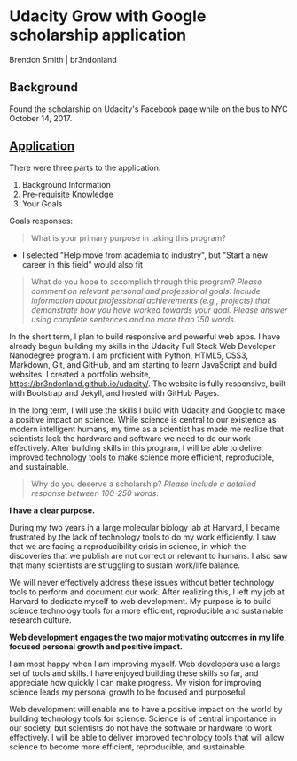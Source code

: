 # Udacity Grow with Google scholarship application

Brendon Smith | br3ndonland


## Background

Found the scholarship on Udacity's Facebook page while on the bus to NYC October 14, 2017.


## [Application](https://admissions.udacity.com/apply/grow-with-google-scholarships)

There were three parts to the application:

1. Background Information
2. Pre-requisite Knowledge
3. Your Goals

Goals responses:

> What is your primary purpose in taking this program?

* I selected "Help move from academia to industry", but "Start a new career in this field" would also fit

> What do you hope to accomplish through this program?
> *Please comment on relevant personal and professional goals. Include information about professional achievements (e.g., projects) that demonstrate how you have worked towards your goal. Please answer using complete sentences and no more than 150 words.*

In the short term, I plan to build responsive and powerful web apps. I have already begun building my skills in the Udacity Full Stack Web Developer Nanodegree program. I am proficient with Python, HTML5, CSS3, Markdown, Git, and GitHub, and am starting to learn JavaScript and build websites. I created a portfolio website, https://br3ndonland.github.io/udacity/. The website is fully responsive, built with Bootstrap and Jekyll, and hosted with GitHub Pages.

In the long term, I will use the skills I build with Udacity and Google to make a positive impact on science. While science is central to our existence as modern intelligent humans, my time as a scientist has made me realize that scientists lack the hardware and software we need to do our work effectively. After building skills in this program, I will be able to deliver improved technology tools to make science more efficient, reproducible, and sustainable.


> Why do you deserve a scholarship?
> *Please include a detailed response between 100-250 words.*

**I have a clear purpose.**

During my two years in a large molecular biology lab at Harvard, I became frustrated by the lack of technology tools to do my work efficiently. I saw that we are facing a reproducibility crisis in science, in which the discoveries that we publish are not correct or relevant to humans. I also saw that many scientists are struggling to sustain work/life balance.

We will never effectively address these issues without better technology tools to perform and document our work. After realizing this, I left my job at Harvard to dedicate myself to web development. My purpose is to build science technology tools for a more efficient, reproducible and sustainable research culture.


**Web development engages the two major motivating outcomes in my life, focused personal growth and positive impact.**

I am most happy when I am improving myself. Web developers use a large set of tools and skills. I have enjoyed building these skills so far, and appreciate how quickly I can make progress. My vision for improving science leads my personal growth to be focused and purposeful.

Web development will enable me to have a positive impact on the world by building technology tools for science. Science is of central importance in our society, but scientists do not have the software or hardware to work effectively. I will be able to deliver improved technology tools that will allow science to become more efficient, reproducible, and sustainable.
